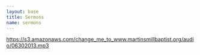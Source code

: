 ```yaml
---
layout: base
title: Sermons
name: sermons
---
```

https://s3.amazonaws.com/change_me_to_www.martinsmillbaptist.org/audio/06302013.mp3
